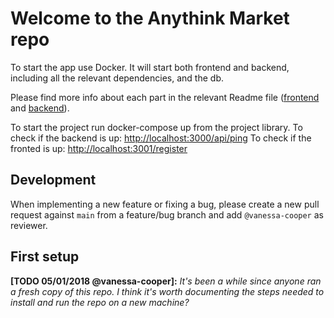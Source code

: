 # Welcome to the Anythink Market repo

To start the app use Docker. It will start both frontend and backend, including all the relevant dependencies, and the db.

Please find more info about each part in the relevant Readme file ([frontend](frontend/readme.md) and [backend](backend/README.md)).

To start the project run docker-compose up from the project library.
To check if the backend is up: [http://localhost:3000/api/ping]( http://localhost:3001/register)
To check if the fronted is up:  [http://localhost:3001/register]( http://localhost:3001/register)

## Development

When implementing a new feature or fixing a bug, please create a new pull request against `main` from a feature/bug branch and add `@vanessa-cooper` as reviewer.

## First setup

**[TODO 05/01/2018 @vanessa-cooper]:** _It's been a while since anyone ran a fresh copy of this repo. I think it's worth documenting the steps needed to install and run the repo on a new machine?_
